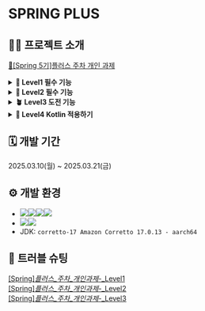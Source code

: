 # SPRING PLUS

## 🧑‍🏫 프로젝트 소개
[📙[Spring 5기]플러스 주차 개인 과제](https://teamsparta.notion.site/Spring-5-1b22dc3ef51480d0918adeedd610fa97)<br>
<details>
  <summary><b>🌱 Level1 필수 기능</b></summary>
  <br/>
  <div>
    <ul>
      <li> 1. 코드 개선 퀴즈 - @Transactional의 이해 </li>
      <li> 2. 코드 추가 퀴즈 - JWT의 이해 </li>
      <li> 3. 코드 개선 퀴즈 -  JPA의 이해 </li>
      <li> 4. 테스트 코드 퀴즈 - 컨트롤러 테스트의 이해 </li>
      <li> 5. 코드 개선 퀴즈 - AOP의 이해 </li>
    </ul>
  </div>
</details>
<details>
  <summary><b>🌿 Level2 필수 기능</b></summary>
  <br/>
  <div>
    <ul>
      <li>6. JPA Cascade </li>
      <li>7. N+1 </li>
      <li>8. QueryDSL </li>
      <li>9. Spring Security </li>
    </ul>
</details>
<details>
  <summary><b>🪴 Level3 도전 기능</b></summary>
  <br/>
  <div>
    <ul>
      <li>10. QueryDSL 을 사용하여 검색 기능 만들기 </li>
      <li>11. Transaction 심화 </li>
      <li>12. AWS 활용 </li>
      <li>13. 대용량 데이터 처리 </li>
    </ul>
</details>
<details>
  <summary><b>🌳 Level4 Kotlin 적용하기</b></summary>
  <br/>
  <ul>
      <li>14. Entity 및 Repository CRUD 리팩토링(Kotlin) </li>
      <li>15. Kotlin으로의 전환 ❎</li>
   </ul>
</details>

## 🗓️ 개발 기간
2025.03.10(월) ~ 2025.03.21(금)

## ⚙ 개발 환경
- <img src="https://img.shields.io/badge/Java-007396?&style=for-the-badge&logo=java&logoColor=white" /><img src="https://img.shields.io/badge/gradle-%2302303A.svg?&style=for-the-badge&logo=gradle&logoColor=white" /><img src="https://img.shields.io/badge/spring-%236DB33F.svg?&style=for-the-badge&logo=spring&logoColor=white" /><img src="https://img.shields.io/badge/mysql-%234479A1.svg?&style=for-the-badge&logo=mysql&logoColor=white" />
- <img src="https://img.shields.io/badge/Amazon_AWS-232F3E?style=for-the-badge&logo=amazon-aws&logoColor=white" /><img src="https://img.shields.io/badge/Kotlin-0095D5?&style=for-the-badge&logo=kotlin&logoColor=white" />
- JDK: `corretto-17 Amazon Corretto 17.0.13 - aarch64`

## 🔫 트러블 슈팅
[[Spring]_플러스_주차_개인과제_-_Level1](https://velog.io/@daylikezero/Spring-%ED%94%8C%EB%9F%AC%EC%8A%A4-%EC%A3%BC%EC%B0%A8-%EA%B0%9C%EC%9D%B8%EA%B3%BC%EC%A0%9C-Level1)<br>
[[Spring]_플러스_주차_개인과제_-_Level2](https://velog.io/@daylikezero/Spring-%ED%94%8C%EB%9F%AC%EC%8A%A4-%EC%A3%BC%EC%B0%A8-%EA%B0%9C%EC%9D%B8%EA%B3%BC%EC%A0%9C-Level2)<br>
[[Spring]_플러스_주차_개인과제_-_Level3](https://velog.io/@daylikezero/Spring-%ED%94%8C%EB%9F%AC%EC%8A%A4-%EC%A3%BC%EC%B0%A8-%EA%B0%9C%EC%9D%B8%EA%B3%BC%EC%A0%9C-Level3)<br>
